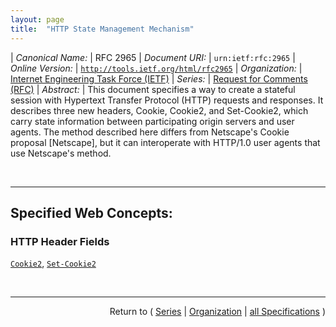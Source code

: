 ```yaml
---
layout: page
title:  "HTTP State Management Mechanism"
---
```


| *Canonical Name:* | RFC 2965
| *Document URI:* | `urn:ietf:rfc:2965`
| *Online Version:* | [`http://tools.ietf.org/html/rfc2965`](http://tools.ietf.org/html/rfc2965)
| *Organization:* | [Internet Engineering Task Force (IETF)](..  "List of specification series by this organization")
| *Series:* | [Request for Comments (RFC)](.  "List of specifications in this series")
| *Abstract:* | This document specifies a way to create a stateful session with Hypertext Transfer Protocol (HTTP) requests and responses. It describes three new headers, Cookie, Cookie2, and Set-Cookie2, which carry state information between participating origin servers and user agents. The method described here differs from Netscape's Cookie proposal [Netscape], but it can interoperate with HTTP/1.0 user agents that use Netscape's method.

<br/>
<hr/>

## Specified Web Concepts:

### HTTP Header Fields

[`Cookie2`](/concepts/http-header/Cookie2 "The Cookie2 request header facilitates interoperation between clients and servers that understand different versions of the cookie specification."), [`Set-Cookie2`](/concepts/http-header/Set-Cookie2 "The origin server initiates a session, if it so desires. To do so, it returns an extra response header to the client, Set-Cookie2.")



<br/>
<hr/>

<p style="text-align: right">Return to ( <a href="./">Series</a> | <a href="../">Organization</a> | <a href="../../">all Specifications</a> )</p>